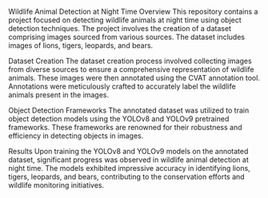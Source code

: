 
Wildlife Animal Detection at Night Time
Overview
This repository contains a project focused on detecting wildlife animals at night time using object detection techniques. The project involves the creation of a dataset comprising images sourced from various sources. The dataset includes images of lions, tigers, leopards, and bears.

Dataset Creation
The dataset creation process involved collecting images from diverse sources to ensure a comprehensive representation of wildlife animals. These images were then annotated using the CVAT annotation tool. Annotations were meticulously crafted to accurately label the wildlife animals present in the images.

Object Detection Frameworks
The annotated dataset was utilized to train object detection models using the YOLOv8 and YOLOv9 pretrained frameworks. These frameworks are renowned for their robustness and efficiency in detecting objects in images.

Results
Upon training the YOLOv8 and YOLOv9 models on the annotated dataset, significant progress was observed in wildlife animal detection at night time. The models exhibited impressive accuracy in identifying lions, tigers, leopards, and bears, contributing to the conservation efforts and wildlife monitoring initiatives.
